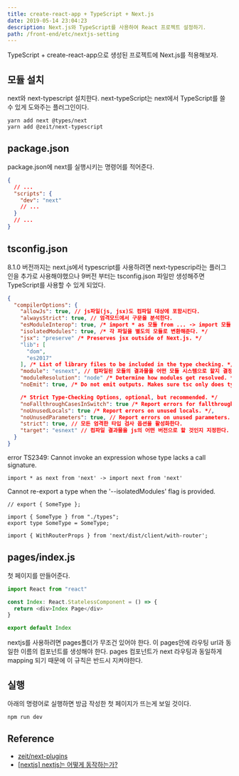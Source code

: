 ```yaml
---
title: create-react-app + TypeScript + Next.js
date: 2019-05-14 23:04:23
description: Next.js와 TypeScript를 사용하여 React 프로젝트 설정하기.
path: /front-end/etc/nextjs-setting
---
```


TypeScript + create-react-app으로 생성된 프로젝트에 Next.js를 적용해보자.

## 모듈 설치

next와 next-typescript 설치한다. next-typeScript는 next에서 TypeScript를 쓸 수 있게 도와주는 플러그인이다.

```
yarn add next @types/next
yarn add @zeit/next-typescript
```

## package.json

package.json에 next를 실행시키는 명령어를 적어준다.

```json
{
  // ...
  "scripts": {
    "dev": "next"
    // ...
  }
  // ...
}
```

## tsconfig.json

8.1.0 버전까지는 next.js에서 typescript를 사용하려면 next-typescrip라는 플러그인을 추가로 사용해야했으나 9버전 부터는 tsconfig.json 파일만 생성해주면 TypeScript를 사용할 수 있게 되었다.

```json
{
  "compilerOptions": {
    "allowJs": true, // js파일(js, jsx)도 컴파일 대상에 포함시킨다.
    "alwaysStrict": true, // 엄격모드에서 구문을 분석한다.
    "esModuleInterop": true, /* import * as 모듈 from ... -> import 모듈 from ... 이런 식으로 import 할 수 있게 해준다. */
    "isolatedModules": true, /* 각 파일을 별도의 모듈로 변환해준다. */
    "jsx": "preserve" /* Preserves jsx outside of Next.js. */
    "lib": [
      "dom",
      "es2017"
    ], /* List of library files to be included in the type checking. */
    "module": "esnext", // 컴파일된 모듈의 결과물을 어떤 모듈 시스템으로 할지 결정한다.
    "moduleResolution": "node" /* Determine how modules get resolved. */,
    "noEmit": true, /* Do not emit outputs. Makes sure tsc only does type checking. */,

    /* Strict Type-Checking Options, optional, but recommended. */
    "noFallthroughCasesInSwitch": true /* Report errors for fallthrough cases in switch statement. */,
    "noUnusedLocals": true /* Report errors on unused locals. */,
    "noUnusedParameters": true, // Report errors on unused parameters. */,
    "strict": true, // 모든 엄격한 타입 검사 옵션을 활성화한다.
    "target": "esnext" // 컴파일 결과물을 js의 어떤 버전으로 할 것인지 지정한다.
  }
}
```

error TS2349: Cannot invoke an expression whose type lacks a call signature.

```
import * as next from 'next' -> import next from 'next'
```

Cannot re-export a type when the '--isolatedModules' flag is provided.

```
// export { SomeType };

import { SomeType } from "./types";
export type SomeType = SomeType;
```

```
import { WithRouterProps } from 'next/dist/client/with-router';
```

## pages/index.js

첫 페이지를 만들어준다.

```javascript
import React from "react"

const Index: React.StatelessComponent = () => {
  return <div>Index Page</div>
}

export default Index
```

nextjs를 사용하려면 pages폴더가 무조건 있어야 한다. 이 pages안에 라우팅 url과 동일한 이름의 컴포넌트를 생성해야 한다. pages 컴포넌트가 next 라우팅과 동일하게 mapping 되기 때문에 이 규칙은 반드시 지켜야한다.

## 실행

아래의 명령어로 실행하면 방금 작성한 첫 페이지가 뜨는게 보일 것이다.

```
npm run dev
```

## Reference

- [zeit/next-plugins](https://github.com/zeit/next-plugins/tree/master/packages/next-typescript)
- [[nextjs] nextjs는 어떻게 동작하는가?](https://blueshw.github.io/2018/04/15/why-nextjs/)
